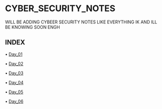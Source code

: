 # CYBER_SECURITY_NOTES
WILL BE ADDING CYBEER SECURITY NOTES LIKE EVERYTHING IK AND ILL BE KNOWING SOON ENGH

## INDEX

• [Day_01](https://github.com/Izumi0XD/CYBER_SECURITY_NOTES/tree/main/DAY_01)

• [Day_02](https://github.com/Izumi0XD/CYBER_SECURITY_NOTES/tree/main/DAY_02)

• [Day_03](https://github.com/Izumi0XD/CYBER_SECURITY_NOTES/tree/main/DAY_03)

• [Day_04](https://github.com/Izumi0XD/CYBER_SECURITY_NOTES/tree/main/DAY_04)

• [Day_05](https://github.com/Izumi0XD/CYBER_SECURITY_NOTES/tree/main/DAY_05)

• [Day_06](https://github.com/Izumi0XD/CYBER_SECURITY_NOTES/tree/main/DAY_06)


